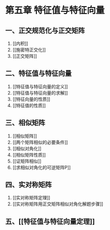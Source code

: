 # 第五章 特征值与特征向量

## 一、正交规范化与正交矩阵

1. [[内积]]
2. [[施密特正交化]]
3. [[正交矩阵]]

## 二、特征值与特征向量

1. [[特征值与特征向量的定义]]
2. [[特征值与特征向量的求解]]
3. [[特征向量的性质]]
4. [[特征值的性质]]

## 三、相似矩阵

1. [[相似矩阵]]
2. [[两个矩阵相似的必要条件]]
3. [[相似对角化]]
4. [[相似矩阵性质]]
5. [[证矩阵相似]]
6. [[求相似对角化的可逆矩阵P]]

## 四、实对称矩阵

1. [[实对称矩阵定理]]
2. [[实对称矩阵用正交矩阵相似对角化解题步骤]]

## 五、[[特征值与特征向量定理]]

